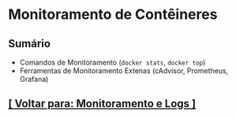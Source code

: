 # Monitoramento de Contêineres

## Sumário

- Comandos de Monitoramento (`docker stats`, `docker top`)
- Ferramentas de Monitoramento Extenas (cAdvisor, Prometheus, Grafana)

## [[ Voltar para: Monitoramento e Logs ]](../monitoramento-logs.md)